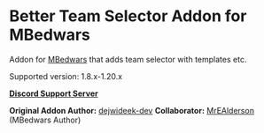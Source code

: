 # Better Team Selector Addon for MBedwars

Addon for [MBedwars](https://mbedwars.com/product/marcelys-bedwars) that adds team selector with templates etc.


Supported version: 1.8.x-1.20.x


**[Discord Support Server](https://discord.gg/P9WjbNyVFH)**

**Original Addon Author:** [dejwideek-dev](https://github.com/dejwideek-dev)
**Collaborator:** [MrEAlderson](https://github.com/MrEAlderson) (MBedwars Author)
